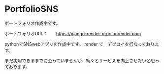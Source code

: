 # PortfolioSNS
ポートフォリオ作成中です。

ポートフォリオURL：　　https://django-render-orpc.onrender.com

pythonでSNSwebアプリを作成中です。
render で　デプロイを行なっております。

まだ実用できるまでに至っていませんが、続々とサービスを向上させたいと思っております。

